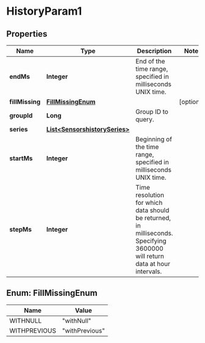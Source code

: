 
# HistoryParam1

## Properties
Name | Type | Description | Notes
------------ | ------------- | ------------- | -------------
**endMs** | **Integer** | End of the time range, specified in milliseconds UNIX time. | 
**fillMissing** | [**FillMissingEnum**](#FillMissingEnum) |  |  [optional]
**groupId** | **Long** | Group ID to query. | 
**series** | [**List&lt;SensorshistorySeries&gt;**](SensorshistorySeries.md) |  | 
**startMs** | **Integer** | Beginning of the time range, specified in milliseconds UNIX time. | 
**stepMs** | **Integer** | Time resolution for which data should be returned, in milliseconds. Specifying 3600000 will return data at hour intervals. | 


<a name="FillMissingEnum"></a>
## Enum: FillMissingEnum
Name | Value
---- | -----
WITHNULL | &quot;withNull&quot;
WITHPREVIOUS | &quot;withPrevious&quot;



